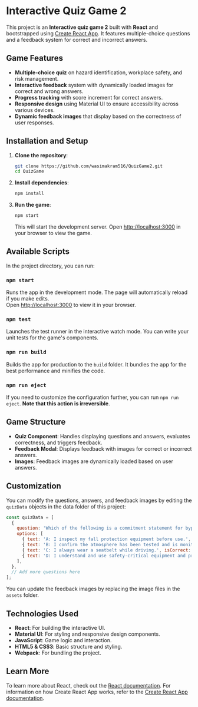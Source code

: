 
# Interactive Quiz Game 2

This project is an **Interactive quiz game 2** built with **React** and bootstrapped using [Create React App](https://github.com/facebook/create-react-app). It features multiple-choice questions and a feedback system for correct and incorrect answers.

## Game Features

- **Multiple-choice quiz** on hazard identification, workplace safety, and risk management.
- **Interactive feedback** system with dynamically loaded images for correct and wrong answers.
- **Progress tracking** with score increment for correct answers.
- **Responsive design** using Material UI to ensure accessibility across various devices.
- **Dynamic feedback images** that display based on the correctness of user responses.

## Installation and Setup

1. **Clone the repository**:
   ```bash
   git clone https://github.com/wasimakram516/QuizGame2.git
   cd QuizGame
   ```

2. **Install dependencies**:
   ```bash
   npm install
   ```

3. **Run the game**:
   ```bash
   npm start
   ```

   This will start the development server. Open [http://localhost:3000](http://localhost:3000) in your browser to view the game.

## Available Scripts

In the project directory, you can run:

### `npm start`

Runs the app in the development mode. The page will automatically reload if you make edits.\
Open [http://localhost:3000](http://localhost:3000) to view it in your browser.

### `npm test`

Launches the test runner in the interactive watch mode. You can write your unit tests for the game's components.

### `npm run build`

Builds the app for production to the `build` folder. It bundles the app for the best performance and minifies the code.

### `npm run eject`

If you need to customize the configuration further, you can run `npm run eject`. **Note that this action is irreversible**.

## Game Structure

- **Quiz Component**: Handles displaying questions and answers, evaluates correctness, and triggers feedback.
- **Feedback Modal**: Displays feedback with images for correct or incorrect answers.
- **Images**: Feedback images are dynamically loaded based on user answers.

## Customization

You can modify the questions, answers, and feedback images by editing the `quizData` objects in the data folder of this project:

```javascript
const quizData = [
  {
    question: 'Which of the following is a commitment statement for bypassing safety controls?',
    options: [
      { text: 'A: I inspect my fall protection equipment before use.', isCorrect: false },
      { text: 'B: I confirm the atmosphere has been tested and is monitored.', isCorrect: false },
      { text: 'C: I always wear a seatbelt while driving.', isCorrect: false },
      { text: 'D: I understand and use safety-critical equipment and procedures.', isCorrect: true }, // Correct Answer
    ],
  },
  // Add more questions here
];
```

You can update the feedback images by replacing the image files in the `assets` folder.

## Technologies Used

- **React**: For building the interactive UI.
- **Material UI**: For styling and responsive design components.
- **JavaScript**: Game logic and interaction.
- **HTML5 & CSS3**: Basic structure and styling.
- **Webpack**: For bundling the project.

## Learn More

To learn more about React, check out the [React documentation](https://reactjs.org/). For information on how Create React App works, refer to the [Create React App documentation](https://facebook.github.io/create-react-app/docs/getting-started).

